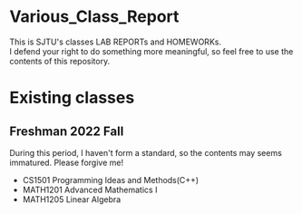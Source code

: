 # Various_Class_Report
This is SJTU's classes LAB REPORTs and HOMEWORKs.  
I defend your right to do something more meaningful, so feel free to use the contents of this repository.  

# Existing classes
## Freshman 2022 Fall
During this period, I haven't form a standard, so the contents may seems immatured. Please forgive me!
* CS1501      Programming Ideas and Methods(C++)
* MATH1201    Advanced Mathematics I
* MATH1205    Linear Algebra

